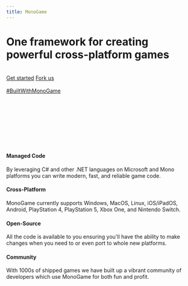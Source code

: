 ```yaml
---
title: MonoGame
---
```

<div id="big-image-header" />
<div id="big-image-slogan">
	<h1>One framework for creating<br/>powerful cross-platform games</h1>
</div>
<br/>
<div id="big-image-quick-start">
	<a href="/articles/index.html">Get started</a>
	<a id="fork-button" href="https://github.com/mono/MonoGame">Fork us</a>
</div>
<br/>
<div id="big-image-title">
	<a id="built-with-monogame" href=""><img id="big-image-logo" src=""/></a><br/>
	<a id="built-with-monogame" href="https://twitter.com/search?q=BuiltWithMonoGame">#BuiltWithMonoGame</a>
</div>
<br/>
<br/>
<br/>
<br/>
<br/>
<br/>
<br/>
<br/>

<section class="features-showcase">
<div class="container-xxl content-center">
<section>
<div class="showcase-feature">
	<!--<img src="https://www.monogame.net/wp-content/themes/monogame/images/feature.png" alt="feature showcase">-->
	<h4>Managed Code</h4>
	<p>By leveraging C# and other .NET languages on Microsoft and Mono platforms you can write modern, fast, and reliable game code.</p>
</div>
<div class="showcase-feature">
	<!--<img src="https://www.monogame.net/wp-content/themes/monogame/images/feature.png" alt="feature showcase">-->
	<h4>Cross-Platform</h4>
	<p>MonoGame currently supports Windows, MacOS, Linux, iOS/iPadOS, Android, PlayStation 4, PlayStation 5, Xbox One, and Nintendo Switch.</p>
</div>
<div class="showcase-feature">
	<!--<img src="https://www.monogame.net/wp-content/themes/monogame/images/feature.png" alt="feature showcase">-->
	<h4>Open-Source</h4>
	<p>All the code is available to you ensuring you'll have the ability to make changes when you need to or even port to whole new platforms.</p>
</div>
<div class="showcase-feature">
	<!--<img src="https://www.monogame.net/wp-content/themes/monogame/images/feature.png" alt="feature showcase">-->
	<h4>Community</h4>
	<p>With 1000s of shipped games we have built up a vibrant community of developers which use MonoGame for both fun and profit.</p>
</div>
</section>
</div>
</section>

<script src="/scripts/game-banners.js"/>


